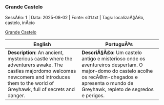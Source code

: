 ﻿### Grande Castelo

SessÃ£o: 1 | Data: 2025-08-02 | Fonte: s01.txt | Tags: localizaÃ§Ã£o, castelo, inÃ­cio

[Grande Castelo](grande_castelo.png)

| English | PortuguÃªs |
|---------|-----------|
| **Description:** An ancient, mysterious castle where the adventurers awake. The castles majordomo welcomes newcomers and introduces them to the world of Greyhawk, full of secrets and danger. | **DescriÃ§Ã£o:** Um castelo antigo e misterioso onde os aventureiros despertam. O major-domo do castelo acolhe os recÃ©m-chegados e apresenta o mundo de Greyhawk, repleto de segredos e perigos. |

























